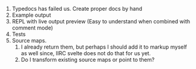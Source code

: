 
1. Typedocs has failed us. Create proper docs by hand
3. Example output
4. REPL with live output preview (Easy to understand when combined with comment mode)
5. Tests
6. Source maps. 
   1. I already return them, but perhaps I should add it to markup myself as well since, IIRC svelte does not do that for us yet.
   2. Do I transform existing source maps or point to them?